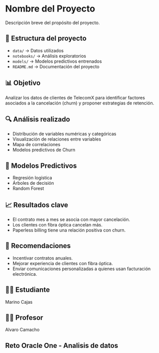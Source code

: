 # Nombre del Proyecto

Descripción breve del propósito del proyecto.

## 📂 Estructura del proyecto

- `data/` → Datos utilizados
- `notebooks/` → Análisis exploratorios
- `models/` → Modelos predictivos entrenados
- `README.md` → Documentación del proyecto

## 📊 Objetivo

Analizar los datos de clientes de TelecomX para identificar factores asociados a la cancelación (churn) y proponer estrategias de retención.

## 🔍 Análisis realizado

- Distribución de variables numéricas y categóricas
- Visualización de relaciones entre variables
- Mapa de correlaciones
- Modelos predictivos de Churn

## 🧠 Modelos Predictivos

- Regresión logística
- Árboles de decisión
- Random Forest

## 📈 Resultados clave

- El contrato mes a mes se asocia con mayor cancelación.
- Los clientes con fibra óptica cancelan más.
- Paperless billing tiene una relación positiva con churn.

## 🚀 Recomendaciones

- Incentivar contratos anuales.
- Mejorar experiencia de clientes con fibra óptica.
- Enviar comunicaciones personalizadas a quienes usan facturación electrónica.

## 👩‍💻 Estudiante

Marino Cajas

## 👩‍💻 Profesor

Alvaro Camacho

## Reto Oracle One - Analisis de datos
